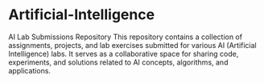 # Artificial-Intelligence
AI Lab Submissions Repository This repository contains a collection of assignments, projects, and lab exercises submitted for various AI (Artificial Intelligence) labs. It serves as a collaborative space for sharing code, experiments, and solutions related to AI concepts, algorithms, and applications.
